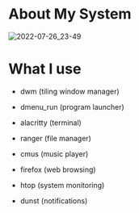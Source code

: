 
# About My System <a name="About"></a>

![2022-07-26_23-49](https://user-images.githubusercontent.com/95656575/181118657-0f76e238-af16-445f-b55e-fdbc52df08b3.png)

# What I use

- dwm (tiling window manager)
  
- dmenu_run (program launcher)
  
- alacritty (terminal)
  
- ranger (file manager)
  
- cmus (music player)
  
- firefox (web browsing)
  
- htop (system monitoring)
  
- dunst (notifications)
